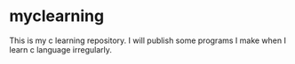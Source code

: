# myclearning
This is my c learning repository.
I will publish some programs I make when I learn c language irregularly.
